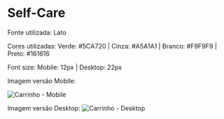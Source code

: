 # Self-Care

Fonte utilizada: Lato

Cores utilizadas: Verde: #5CA720 | Cinza: #A5A1A1 | Branco: #F9F9F9 | Preto: #161616

Font size: Mobile: 12px | Desktop: 22px



Imagem versão Mobile: 

![Carrinho - Mobile](https://user-images.githubusercontent.com/93101033/151258912-6c2ca18a-2c2a-4cdf-9231-dcad505fed78.png)


Imagem versão Desktop: 
![Carrinho - Desktop](https://user-images.githubusercontent.com/93101033/151259566-615602bb-7f7f-4734-b22b-f64f34285b72.png)
